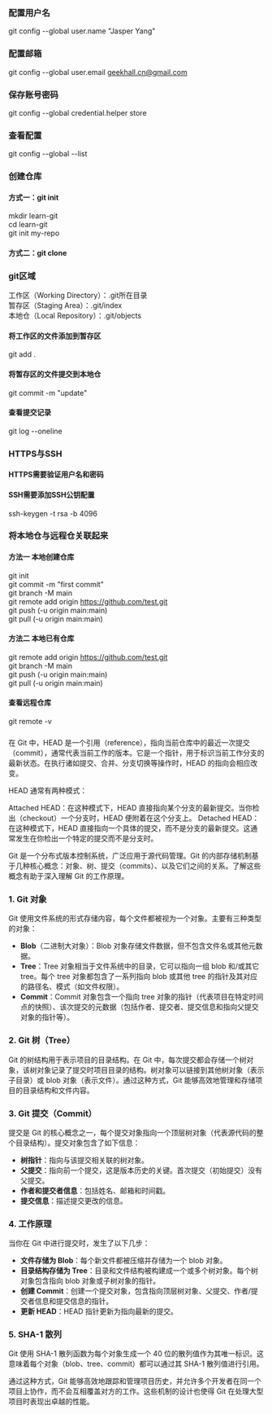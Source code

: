 ### 配置用户名
git config --global user.name "Jasper Yang"  
### 配置邮箱
git config --global user.email geekhall.cn@gmail.com  
### 保存账号密码
git config --global credential.helper store  
### 查看配置
git config --global --list  
### 创建仓库
#### 方式一：git init
mkdir learn-git  
cd learn-git  
git init my-repo 
#### 方式二：git clone 
### git区域
工作区（Working Directory）：.git所在目录  
暂存区（Staging Area）：.git/index  
本地仓（Local Repository）：.git/objects  
#### 将工作区的文件添加到暂存区  
git add .
#### 将暂存区的文件提交到本地仓  
git commit -m "update"  
#### 查看提交记录
git log --oneline
### HTTPS与SSH
#### HTTPS需要验证用户名和密码  
#### SSH需要添加SSH公钥配置
ssh-keygen -t rsa -b 4096   
### 将本地仓与远程仓关联起来  
#### 方法一 本地创建仓库
git init  
git commit -m "first commit"  
git branch -M main  
git remote add origin https://github.com/test.git  
git push (-u origin main:main)   
git pull (-u origin main:main)   
#### 方法二 本地已有仓库
git remote add origin https://github.com/test.git  
git branch -M main  
git push (-u origin main:main)  
git pull (-u origin main:main)  
#### 查看远程仓库
git remote -v   
###  
在 Git 中，HEAD 是一个引用（reference），指向当前仓库中的最近一次提交（commit），通常代表当前工作的版本。它是一个指针，用于标识当前工作分支的最新状态。在执行诸如提交、合并、分支切换等操作时，HEAD 的指向会相应改变。

HEAD 通常有两种模式：

Attached HEAD：在这种模式下，HEAD 直接指向某个分支的最新提交。当你检出（checkout）一个分支时，HEAD 便附着在这个分支上。
Detached HEAD：在这种模式下，HEAD 直接指向一个具体的提交，而不是分支的最新提交。这通常发生在你检出一个特定的提交而不是分支时。

Git 是一个分布式版本控制系统，广泛应用于源代码管理。Git 的内部存储机制基于几种核心概念：对象、树、提交（commits）、以及它们之间的关系。了解这些概念有助于深入理解 Git 的工作原理。

### 1. Git 对象
Git 使用文件系统的形式存储内容，每个文件都被视为一个对象。主要有三种类型的对象：
- **Blob**（二进制大对象）：Blob 对象存储文件数据，但不包含文件名或其他元数据。
- **Tree**：Tree 对象相当于文件系统中的目录，它可以指向一组 blob 和/或其它 tree。每个 tree 对象都包含了一系列指向 blob 或其他 tree 的指针及其对应的路径名、模式（如文件权限）。
- **Commit**：Commit 对象包含一个指向 tree 对象的指针（代表项目在特定时间点的快照）、该次提交的元数据（包括作者、提交者、提交信息和指向父提交对象的指针等）。

### 2. Git 树（Tree）
Git 的树结构用于表示项目的目录结构。在 Git 中，每次提交都会存储一个树对象，该树对象记录了提交时项目目录的结构。树对象可以链接到其他树对象（表示子目录）或 blob 对象（表示文件）。通过这种方式，Git 能够高效地管理和存储项目的目录结构和文件内容。

### 3. Git 提交（Commit）
提交是 Git 的核心概念之一，每个提交对象指向一个顶层树对象（代表源代码的整个目录结构）。提交对象包含了如下信息：
- **树指针**：指向与该提交相关联的树对象。
- **父提交**：指向前一个提交，这是版本历史的关键。首次提交（初始提交）没有父提交。
- **作者和提交者信息**：包括姓名、邮箱和时间戳。
- **提交信息**：描述提交更改的信息。

### 4. 工作原理
当你在 Git 中进行提交时，发生了以下几步：
- **文件存储为 Blob**：每个新文件都被压缩并存储为一个 blob 对象。
- **目录结构存储为 Tree**：目录和文件结构被构建成一个或多个树对象。每个树对象包含指向 blob 对象或子树对象的指针。
- **创建 Commit**：创建一个提交对象，包含指向顶层树对象、父提交、作者/提交者信息和提交信息的指针。
- **更新 HEAD**：HEAD 指针更新为指向最新的提交。

### 5. SHA-1 散列
Git 使用 SHA-1 散列函数为每个对象生成一个 40 位的散列值作为其唯一标识。这意味着每个对象（blob、tree、commit）都可以通过其 SHA-1 散列值进行引用。

通过这种方式，Git 能够高效地跟踪和管理项目历史，并允许多个开发者在同一个项目上协作，而不会互相覆盖对方的工作。这些机制的设计也使得 Git 在处理大型项目时表现出卓越的性能。